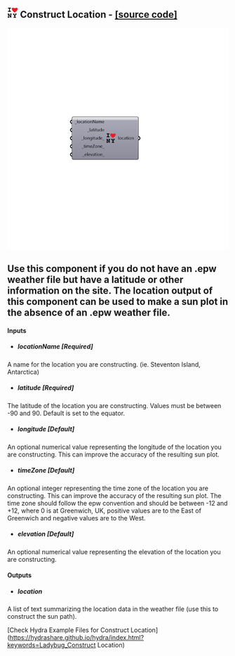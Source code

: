 ## ![](../../images/icons/Construct_Location.png) Construct Location - [[source code]](https://github.com/ladybug-tools/ladybug-legacy/tree/master/src/Ladybug_Construct%20Location.py)

![](../../images/components/Construct_Location.png)

Use this component if you do not have an .epw weather file but have a latitude or other information on the site.
 The location output of this component can be used to make a sun plot in the absence of an .epw weather file.
 -
 

#### Inputs
* ##### locationName [Required]
A name for the location you are constructing. (ie. Steventon Island, Antarctica)
* ##### latitude [Required]
The latitude of the location you are constructing. Values must be between -90 and 90. Default is set to the equator.
* ##### longitude [Default]
An optional numerical value representing the longitude of the location you are constructing. This can improve the accuracy of the resulting sun plot.
* ##### timeZone [Default]
An optional integer representing the time zone of the location you are constructing. This can improve the accuracy of the resulting sun plot.  The time zone should follow the epw convention and should be between -12 and +12, where 0 is at Greenwich, UK, positive values are to the East of Greenwich and negative values are to the West.
* ##### elevation [Default]
An optional numerical value representing the elevation of the location you are constructing.

#### Outputs
* ##### location
A list of text summarizing the location data in the weather file (use this to construct the sun path).


[Check Hydra Example Files for Construct Location](https://hydrashare.github.io/hydra/index.html?keywords=Ladybug_Construct Location)